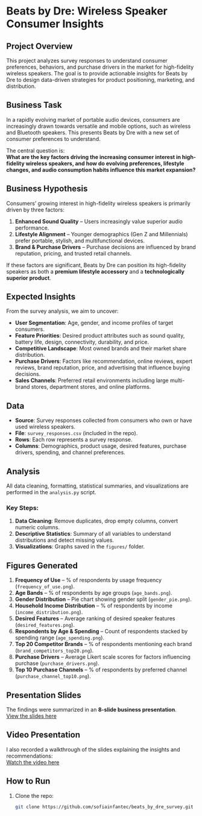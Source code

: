 # Beats by Dre: Wireless Speaker Consumer Insights

## Project Overview
This project analyzes survey responses to understand consumer preferences, behaviors, and purchase drivers in the market for high-fidelity wireless speakers. The goal is to provide actionable insights for Beats by Dre to design data-driven strategies for product positioning, marketing, and distribution.

## Business Task
In a rapidly evolving market of portable audio devices, consumers are increasingly drawn towards versatile and mobile options, such as wireless and Bluetooth speakers. This presents Beats by Dre with a new set of consumer preferences to understand.

The central question is:  
**What are the key factors driving the increasing consumer interest in high-fidelity wireless speakers, and how do evolving preferences, lifestyle changes, and audio consumption habits influence this market expansion?**

## Business Hypothesis
Consumers’ growing interest in high-fidelity wireless speakers is primarily driven by three factors:

1. **Enhanced Sound Quality** – Users increasingly value superior audio performance.
2. **Lifestyle Alignment** – Younger demographics (Gen Z and Millennials) prefer portable, stylish, and multifunctional devices.
3. **Brand & Purchase Drivers** – Purchase decisions are influenced by brand reputation, pricing, and trusted retail channels.

If these factors are significant, Beats by Dre can position its high-fidelity speakers as both a **premium lifestyle accessory** and a **technologically superior product**.

## Expected Insights
From the survey analysis, we aim to uncover:

- **User Segmentation**: Age, gender, and income profiles of target consumers.
- **Feature Priorities**: Desired product attributes such as sound quality, battery life, design, connectivity, durability, and price.
- **Competitive Landscape**: Most owned brands and their market share distribution.
- **Purchase Drivers**: Factors like recommendation, online reviews, expert reviews, brand reputation, price, and advertising that influence buying decisions.
- **Sales Channels**: Preferred retail environments including large multi-brand stores, department stores, and online platforms.

## Data
- **Source**: Survey responses collected from consumers who own or have used wireless speakers.  
- **File**: `survey_responses.csv` (included in the repo).  
- **Rows**: Each row represents a survey response.  
- **Columns**: Demographics, product usage, desired features, purchase drivers, spending, and channel preferences.  

## Analysis
All data cleaning, formatting, statistical summaries, and visualizations are performed in the `analysis.py` script.  

### Key Steps:
1. **Data Cleaning**: Remove duplicates, drop empty columns, convert numeric columns.  
2. **Descriptive Statistics**: Summary of all variables to understand distributions and detect missing values.  
3. **Visualizations**: Graphs saved in the `figures/` folder.

## Figures Generated
1. **Frequency of Use** – % of respondents by usage frequency (`frequency_of_use.png`).  
2. **Age Bands** – % of respondents by age groups (`age_bands.png`).  
3. **Gender Distribution** – Pie chart showing gender split (`gender_pie.png`).  
4. **Household Income Distribution** – % of respondents by income (`income_distribution.png`).  
5. **Desired Features** – Average ranking of desired speaker features (`desired_features.png`).  
6. **Respondents by Age & Spending** – Count of respondents stacked by spending range (`age_spending.png`).  
7. **Top 20 Competitor Brands** – % of respondents mentioning each brand (`brand_competitors_top20.png`).  
8. **Purchase Drivers** – Average Likert scale scores for factors influencing purchase (`purchase_drivers.png`).  
9. **Top 10 Purchase Channels** – % of respondents by preferred channel (`purchase_channel_top10.png`).  

## Presentation Slides  
The findings were summarized in an **8-slide business presentation**.  
[View the slides here](https://gamma.app/docs/Insights-Strategic-Recommendations-for-Beats-by-Dre-vljta4hhh6cl732)

## Video Presentation  
I also recorded a walkthrough of the slides explaining the insights and recommendations:  
[Watch the video here](https://www.loom.com/share/debe0b8f739a4b52b6fd35af249693c7?sid=feb609be-4770-4230-83a8-e6fb635e82ab)  

## How to Run
1. Clone the repo:  
   ```bash
   git clone https://github.com/sofiainfantec/beats_by_dre_survey.git
